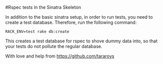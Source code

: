 #Rspec tests in the Sinatra Skeleton 

In addition to the basic sinatra setup, in order to run tests, you need to create a test database.  Therefore, run the following command: 

    RACK_ENV=test rake db:create

This creates a test database for rspec to shove dummy data into, so that your tests do not pollute the regular database. 

With love and help from https://github.com/tararoys
